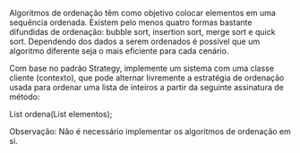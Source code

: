Algoritmos de ordenação têm como objetivo colocar elementos em uma sequência ordenada. Existem pelo menos quatro formas bastante difundidas de ordenação: bubble sort, insertion sort, merge sort e quick sort. Dependendo dos dados a serem ordenados é possível que um algoritmo diferente seja o mais eficiente para cada cenário.

Com base no padrão Strategy, implemente um sistema com uma classe cliente (contexto), que pode alternar livremente a estratégia de ordenação usada para ordenar uma lista de inteiros a partir da seguinte assinatura de método:

List ordena(List elementos);

Observação: Não é necessário implementar os algoritmos de ordenação em si.
